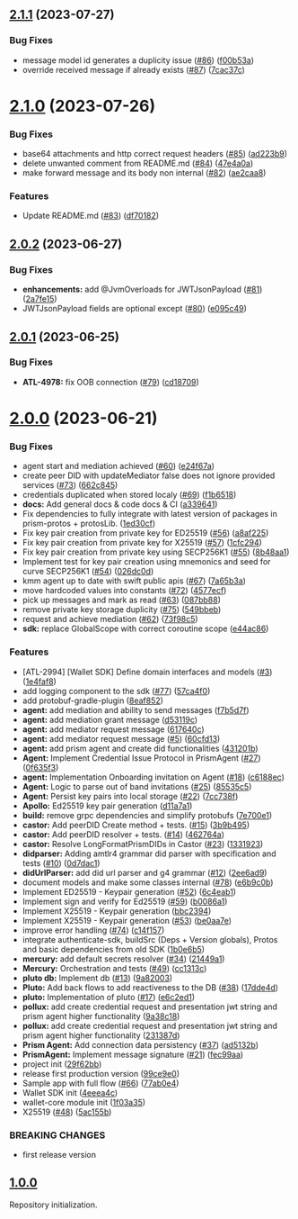 ## [2.1.1](https://github.com/input-output-hk/atala-prism-wallet-sdk-kmm/compare/v2.1.0...v2.1.1) (2023-07-27)


### Bug Fixes

* message model id generates a duplicity issue ([#86](https://github.com/input-output-hk/atala-prism-wallet-sdk-kmm/issues/86)) ([f00b53a](https://github.com/input-output-hk/atala-prism-wallet-sdk-kmm/commit/f00b53a5a14f5c8026ca18fbf4b984e13e361f43))
* override received message if already exists ([#87](https://github.com/input-output-hk/atala-prism-wallet-sdk-kmm/issues/87)) ([7cac37c](https://github.com/input-output-hk/atala-prism-wallet-sdk-kmm/commit/7cac37c1b39328d1ed5ed52f492e4fb316000908))

# [2.1.0](https://github.com/input-output-hk/atala-prism-wallet-sdk-kmm/compare/v2.0.2...v2.1.0) (2023-07-26)


### Bug Fixes

* base64 attachments and http correct request headers ([#85](https://github.com/input-output-hk/atala-prism-wallet-sdk-kmm/issues/85)) ([ad223b9](https://github.com/input-output-hk/atala-prism-wallet-sdk-kmm/commit/ad223b9914836a46127d4e6db66d94d57b9c1076))
* delete unwanted comment from README.md ([#84](https://github.com/input-output-hk/atala-prism-wallet-sdk-kmm/issues/84)) ([47e4a0a](https://github.com/input-output-hk/atala-prism-wallet-sdk-kmm/commit/47e4a0a05d72a0c23b691d396e3b344b7bb49d02))
* make forward message and its body non internal ([#82](https://github.com/input-output-hk/atala-prism-wallet-sdk-kmm/issues/82)) ([ae2caa8](https://github.com/input-output-hk/atala-prism-wallet-sdk-kmm/commit/ae2caa80de37133a7c3bb3ba59f20ab414eca7e9))


### Features

* Update README.md ([#83](https://github.com/input-output-hk/atala-prism-wallet-sdk-kmm/issues/83)) ([df70182](https://github.com/input-output-hk/atala-prism-wallet-sdk-kmm/commit/df701825c3565eda0477fdb3cef2d189b0fa4436))

## [2.0.2](https://github.com/input-output-hk/atala-prism-wallet-sdk-kmm/compare/v2.0.1...v2.0.2) (2023-06-27)


### Bug Fixes

* **enhancements:** add @JvmOverloads for JWTJsonPayload ([#81](https://github.com/input-output-hk/atala-prism-wallet-sdk-kmm/issues/81)) ([2a7fe15](https://github.com/input-output-hk/atala-prism-wallet-sdk-kmm/commit/2a7fe15db68c080be18421082bb0a24fbe5045a1))
* JWTJsonPayload fields are optional except ([#80](https://github.com/input-output-hk/atala-prism-wallet-sdk-kmm/issues/80)) ([e095c49](https://github.com/input-output-hk/atala-prism-wallet-sdk-kmm/commit/e095c4914a8754b8324e57069901ccf10ee9d8a3))

## [2.0.1](https://github.com/input-output-hk/atala-prism-wallet-sdk-kmm/compare/v2.0.0...v2.0.1) (2023-06-25)


### Bug Fixes

* **ATL-4978:** fix OOB connection ([#79](https://github.com/input-output-hk/atala-prism-wallet-sdk-kmm/issues/79)) ([cd18709](https://github.com/input-output-hk/atala-prism-wallet-sdk-kmm/commit/cd187096e57b1a45d8eae01fea789a255a31e4ed))

# [2.0.0](https://github.com/input-output-hk/atala-prism-wallet-sdk-kmm/compare/v1.0.0...v2.0.0) (2023-06-21)


### Bug Fixes

* agent start and mediation achieved ([#60](https://github.com/input-output-hk/atala-prism-wallet-sdk-kmm/issues/60)) ([e24f67a](https://github.com/input-output-hk/atala-prism-wallet-sdk-kmm/commit/e24f67a682b4d93f701fb31d6a5163f16bc919ec))
* create peer DID with updateMediator false does not ignore provided services ([#73](https://github.com/input-output-hk/atala-prism-wallet-sdk-kmm/issues/73)) ([662c845](https://github.com/input-output-hk/atala-prism-wallet-sdk-kmm/commit/662c8456ef8fd3e9e1730d3ddde1c2b9869cc14a))
* credentials duplicated when stored localy ([#69](https://github.com/input-output-hk/atala-prism-wallet-sdk-kmm/issues/69)) ([f1b6518](https://github.com/input-output-hk/atala-prism-wallet-sdk-kmm/commit/f1b651892edc72cebee0a6174448a9a75443eba6))
* **docs:** Add general docs & code docs & CI ([a339641](https://github.com/input-output-hk/atala-prism-wallet-sdk-kmm/commit/a339641db1b1dadb37868342d587cf7bbaf8cc53))
* Fix dependencies to fully integrate with latest version of packages in prism-protos + protosLib. ([1ed30cf](https://github.com/input-output-hk/atala-prism-wallet-sdk-kmm/commit/1ed30cffe5020ac0581013dfce9f3e2be0aa6139))
* Fix key pair creation from private key for ED25519 ([#56](https://github.com/input-output-hk/atala-prism-wallet-sdk-kmm/issues/56)) ([a8af225](https://github.com/input-output-hk/atala-prism-wallet-sdk-kmm/commit/a8af22505274b872fd186b801bf4193e6bbf1b4d))
* Fix key pair creation from private key for X25519 ([#57](https://github.com/input-output-hk/atala-prism-wallet-sdk-kmm/issues/57)) ([1cfc294](https://github.com/input-output-hk/atala-prism-wallet-sdk-kmm/commit/1cfc2945c456e22829dd977d296ea64c1a73d0e0))
* Fix key pair creation from private key using SECP256K1 ([#55](https://github.com/input-output-hk/atala-prism-wallet-sdk-kmm/issues/55)) ([8b48aa1](https://github.com/input-output-hk/atala-prism-wallet-sdk-kmm/commit/8b48aa17c8ab08ad7b15333cceb424ee45a85ff2))
* Implement test for key pair creation using mnemonics and seed for curve SECP256K1 ([#54](https://github.com/input-output-hk/atala-prism-wallet-sdk-kmm/issues/54)) ([026dc0d](https://github.com/input-output-hk/atala-prism-wallet-sdk-kmm/commit/026dc0df9969c7817333c99b0b20290298312130))
* kmm agent up to date with swift public apis ([#67](https://github.com/input-output-hk/atala-prism-wallet-sdk-kmm/issues/67)) ([7a65b3a](https://github.com/input-output-hk/atala-prism-wallet-sdk-kmm/commit/7a65b3a74a013d2adf222914a6c2ced814b8a0d2))
* move hardcoded values into constants ([#72](https://github.com/input-output-hk/atala-prism-wallet-sdk-kmm/issues/72)) ([4577ecf](https://github.com/input-output-hk/atala-prism-wallet-sdk-kmm/commit/4577ecf7521e00f12fd7b1e405b796aff00c370b))
* pick up messages and mark as read ([#63](https://github.com/input-output-hk/atala-prism-wallet-sdk-kmm/issues/63)) ([087bb88](https://github.com/input-output-hk/atala-prism-wallet-sdk-kmm/commit/087bb882f743ed606d9f34b032133c66345f8818))
* remove private key storage duplicity ([#75](https://github.com/input-output-hk/atala-prism-wallet-sdk-kmm/issues/75)) ([549bbeb](https://github.com/input-output-hk/atala-prism-wallet-sdk-kmm/commit/549bbeb49c90ed348fec2068a48c9fe4b211ce00))
* request and achieve mediation ([#62](https://github.com/input-output-hk/atala-prism-wallet-sdk-kmm/issues/62)) ([73f98c5](https://github.com/input-output-hk/atala-prism-wallet-sdk-kmm/commit/73f98c50e8c9c757611c333832f4ef5aba351262))
* **sdk:** replace GlobalScope with correct coroutine scope ([e44ac86](https://github.com/input-output-hk/atala-prism-wallet-sdk-kmm/commit/e44ac86c03819bed8500cac4427a9c2601fb3106))


### Features

* [ATL-2994] [Wallet SDK] Define domain interfaces and models ([#3](https://github.com/input-output-hk/atala-prism-wallet-sdk-kmm/issues/3)) ([1e4faf8](https://github.com/input-output-hk/atala-prism-wallet-sdk-kmm/commit/1e4faf8c13aa2860634c57e055607a6a34fb16ca))
* add logging component to the sdk ([#77](https://github.com/input-output-hk/atala-prism-wallet-sdk-kmm/issues/77)) ([57ca4f0](https://github.com/input-output-hk/atala-prism-wallet-sdk-kmm/commit/57ca4f001e67a3f46b6e3b8604a9cc46fdc1faed))
* add protobuf-gradle-plugin ([8eaf852](https://github.com/input-output-hk/atala-prism-wallet-sdk-kmm/commit/8eaf85217314769d78145adb190c91d3ea84a9ef))
* **agent:** add mediation and ability to send messages ([f7b5d7f](https://github.com/input-output-hk/atala-prism-wallet-sdk-kmm/commit/f7b5d7ff169d9ed904e55456d863b993fe41a67f))
* **agent:** add mediation grant message ([d53119c](https://github.com/input-output-hk/atala-prism-wallet-sdk-kmm/commit/d53119cb96968cce523231bb3b6a815cde57d15c))
* **agent:** add mediator request message ([617640c](https://github.com/input-output-hk/atala-prism-wallet-sdk-kmm/commit/617640cece9ae1090fe76c78b6b712eabd0f050e))
* **agent:** add mediator request message ([#5](https://github.com/input-output-hk/atala-prism-wallet-sdk-kmm/issues/5)) ([60cfd13](https://github.com/input-output-hk/atala-prism-wallet-sdk-kmm/commit/60cfd1368dcfeb8b287cc71d12d93dcb45d1aca4))
* **agent:** add prism agent and create did functionalities ([431201b](https://github.com/input-output-hk/atala-prism-wallet-sdk-kmm/commit/431201bc15492f3a66f0bfe742b2d644a1465e17))
* **Agent:** Implement Credential Issue Protocol in PrismAgent ([#27](https://github.com/input-output-hk/atala-prism-wallet-sdk-kmm/issues/27)) ([0f635f3](https://github.com/input-output-hk/atala-prism-wallet-sdk-kmm/commit/0f635f34c94e3446c8beb4e38d572a9b0dd36d8c))
* **agent:** Implementation Onboarding invitation on Agent ([#18](https://github.com/input-output-hk/atala-prism-wallet-sdk-kmm/issues/18)) ([c6188ec](https://github.com/input-output-hk/atala-prism-wallet-sdk-kmm/commit/c6188ec259eb3347a231d47cece51c37d71fe12d))
* **Agent:** Logic to parse out of band invitations ([#25](https://github.com/input-output-hk/atala-prism-wallet-sdk-kmm/issues/25)) ([85535c5](https://github.com/input-output-hk/atala-prism-wallet-sdk-kmm/commit/85535c5d82792f50fe89ae82ef15a561222b66d8))
* **Agent:** Persist key pairs into local storage ([#22](https://github.com/input-output-hk/atala-prism-wallet-sdk-kmm/issues/22)) ([7cc738f](https://github.com/input-output-hk/atala-prism-wallet-sdk-kmm/commit/7cc738fe7708ca5ab3d0418dc963967c8f1e0821))
* **Apollo:** Ed25519 key pair generation ([d11a7a1](https://github.com/input-output-hk/atala-prism-wallet-sdk-kmm/commit/d11a7a1bff94aa20ba86ae1ad773408edc8f80d9))
* **build:** remove grpc dependencies and simplify protobufs ([7e700e1](https://github.com/input-output-hk/atala-prism-wallet-sdk-kmm/commit/7e700e196e0cc64ca73a607a8fb5e41bb4584d6a))
* **castor:** Add peerDID Create method + tests. ([#15](https://github.com/input-output-hk/atala-prism-wallet-sdk-kmm/issues/15)) ([3b9b495](https://github.com/input-output-hk/atala-prism-wallet-sdk-kmm/commit/3b9b495219d7416c6b7f6756a612f7e99c063d82))
* **castor:** Add peerDID resolver + tests. ([#14](https://github.com/input-output-hk/atala-prism-wallet-sdk-kmm/issues/14)) ([462764a](https://github.com/input-output-hk/atala-prism-wallet-sdk-kmm/commit/462764ace3bc3a6eee48b8076593cb7f1963a076))
* **castor:** Resolve LongFormatPrismDIDs in Castor ([#23](https://github.com/input-output-hk/atala-prism-wallet-sdk-kmm/issues/23)) ([1331923](https://github.com/input-output-hk/atala-prism-wallet-sdk-kmm/commit/13319234cbc07e2315ae5702f5bd22cefaa930b8))
* **didparser:** Adding amtlr4 grammar did parser with specification and tests ([#10](https://github.com/input-output-hk/atala-prism-wallet-sdk-kmm/issues/10)) ([0d7dac1](https://github.com/input-output-hk/atala-prism-wallet-sdk-kmm/commit/0d7dac11265bc7c3c5abc929f2e5b39e925243cd))
* **didUrlParser:** add did url parser and g4 grammar ([#12](https://github.com/input-output-hk/atala-prism-wallet-sdk-kmm/issues/12)) ([2ee6ad9](https://github.com/input-output-hk/atala-prism-wallet-sdk-kmm/commit/2ee6ad94a9d0e57f720768b1208d1843766ade8f))
* document models and make some classes internal ([#78](https://github.com/input-output-hk/atala-prism-wallet-sdk-kmm/issues/78)) ([e6b9c0b](https://github.com/input-output-hk/atala-prism-wallet-sdk-kmm/commit/e6b9c0b0267e26e460def5a5020a83fd423adfe2))
* Implement ED25519 - Keypair generation ([#52](https://github.com/input-output-hk/atala-prism-wallet-sdk-kmm/issues/52)) ([6c4eab1](https://github.com/input-output-hk/atala-prism-wallet-sdk-kmm/commit/6c4eab1e85088d53bc643dad87e26e66361e5603))
* Implement sign and verify for Ed25519 ([#59](https://github.com/input-output-hk/atala-prism-wallet-sdk-kmm/issues/59)) ([b0086a1](https://github.com/input-output-hk/atala-prism-wallet-sdk-kmm/commit/b0086a11d698a4d5c9b264f12e88278ac6acd96f))
* Implement X25519 - Keypair generation ([bbc2394](https://github.com/input-output-hk/atala-prism-wallet-sdk-kmm/commit/bbc23946a456b26bab22081d6b1de3b736e7fe96))
* Implement X25519 - Keypair generation ([#53](https://github.com/input-output-hk/atala-prism-wallet-sdk-kmm/issues/53)) ([be0aa7e](https://github.com/input-output-hk/atala-prism-wallet-sdk-kmm/commit/be0aa7e809aed587dd257433e1a6aaf1952d2c35))
* improve error handling ([#74](https://github.com/input-output-hk/atala-prism-wallet-sdk-kmm/issues/74)) ([c14f157](https://github.com/input-output-hk/atala-prism-wallet-sdk-kmm/commit/c14f1575b093097002bd6645766592d5c48000d4))
* integrate authenticate-sdk, buildSrc (Deps + Version globals), Protos and basic dependencies from old SDK ([1b0e6b5](https://github.com/input-output-hk/atala-prism-wallet-sdk-kmm/commit/1b0e6b5570856af2b2ad26f57c4a0daafb581233))
* **mercury:** add default secrets resolver ([#34](https://github.com/input-output-hk/atala-prism-wallet-sdk-kmm/issues/34)) ([21449a1](https://github.com/input-output-hk/atala-prism-wallet-sdk-kmm/commit/21449a14f26fa92a0186241a69e20c80aa3ca4aa))
* **Mercury:** Orchestration and tests ([#49](https://github.com/input-output-hk/atala-prism-wallet-sdk-kmm/issues/49)) ([cc1313c](https://github.com/input-output-hk/atala-prism-wallet-sdk-kmm/commit/cc1313ced7537fdb1eadd3707ad3728371f0915d))
* **pluto db:** Implement db ([#13](https://github.com/input-output-hk/atala-prism-wallet-sdk-kmm/issues/13)) ([9a82003](https://github.com/input-output-hk/atala-prism-wallet-sdk-kmm/commit/9a820030fc4e0aa9bbbe475078182893a5baae36))
* **Pluto:** Add back flows to add reactiveness to the DB  ([#38](https://github.com/input-output-hk/atala-prism-wallet-sdk-kmm/issues/38)) ([17dde4d](https://github.com/input-output-hk/atala-prism-wallet-sdk-kmm/commit/17dde4d6f9bf6ee061b44c0c046c1c795223ea1f))
* **pluto:** Implementation of pluto ([#17](https://github.com/input-output-hk/atala-prism-wallet-sdk-kmm/issues/17)) ([e6c2ed1](https://github.com/input-output-hk/atala-prism-wallet-sdk-kmm/commit/e6c2ed1fa74f51fc8cdd8ebd2840dccd33d39def))
* **pollux:** add create credential request and presentation jwt string and prism agent higher functionality ([9a38c18](https://github.com/input-output-hk/atala-prism-wallet-sdk-kmm/commit/9a38c182ee91eb322194d5282348fdb2123196c1))
* **pollux:** add create credential request and presentation jwt string and prism agent higher functionality ([231387d](https://github.com/input-output-hk/atala-prism-wallet-sdk-kmm/commit/231387ddfcca5327e9070ff90a2538afc6c4f5ae))
* **Prism Agent:** Add connection data persistency ([#37](https://github.com/input-output-hk/atala-prism-wallet-sdk-kmm/issues/37)) ([ad5132b](https://github.com/input-output-hk/atala-prism-wallet-sdk-kmm/commit/ad5132bf8d832c78461db53504f088fa161a255e))
* **PrismAgent:** Implement message signature ([#21](https://github.com/input-output-hk/atala-prism-wallet-sdk-kmm/issues/21)) ([fec99aa](https://github.com/input-output-hk/atala-prism-wallet-sdk-kmm/commit/fec99aadd34138452d6fa1429d3631b1d02b6175))
* project init ([29f62bb](https://github.com/input-output-hk/atala-prism-wallet-sdk-kmm/commit/29f62bbc8a6fd779c5c7b3db5a10427e84527c53))
* release first production version ([99ce9e0](https://github.com/input-output-hk/atala-prism-wallet-sdk-kmm/commit/99ce9e0129cbed436e01f315a2479634ec45da03))
* Sample app with full flow ([#66](https://github.com/input-output-hk/atala-prism-wallet-sdk-kmm/issues/66)) ([77ab0e4](https://github.com/input-output-hk/atala-prism-wallet-sdk-kmm/commit/77ab0e4ef67b88a79698c525cf437377757838c3))
* Wallet SDK init ([4eeea4c](https://github.com/input-output-hk/atala-prism-wallet-sdk-kmm/commit/4eeea4c953e59961bcfe95534ca267a7834b97eb))
* wallet-core module init ([1f03a35](https://github.com/input-output-hk/atala-prism-wallet-sdk-kmm/commit/1f03a35540a6ca5bfb8c3ce3081c82cf2c6b3c11))
* X25519 ([#48](https://github.com/input-output-hk/atala-prism-wallet-sdk-kmm/issues/48)) ([5ac155b](https://github.com/input-output-hk/atala-prism-wallet-sdk-kmm/commit/5ac155b42f2ccf37d8413dfd6f49b63131714599))


### BREAKING CHANGES

* first release version

## [1.0.0](https://github.com/input-output-hk/atala-prism-wallet-sdk-kmm/tree/v1.0.0)

Repository initialization.
